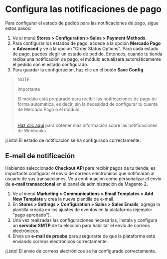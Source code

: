 # Configura las notificaciones de pago

Para configurar el estado de pedido para las notificaciones de pago, sigue estos pasos:

1. Ve al menú **Stores > Configuration > Sales > Payment Methods**.
2. Para configurar los estados de pago, accede a la opción **Mercado Pago > Advanced** y ve a la opción "Order Status Options". 
Para cada estado de pago, puedes elegir un estado de pedido. Entonces, cuando tu tienda reciba una notificación de pago, el módulo actualizará automáticamente el pedido con el estado configurado. 
3. Para guardar la configuración, haz clic en el botón **Save Config**.

> NOTE
>
> Importante
>
> El módulo está preparado para recibir las notificaciones de pago de forma automática, es decir, sin la necesidad de configurar tu cuenta de Mercado Pago o el módulo.</br>
> </br><br/>
> [Haz clic aquí](/developers/es/docs/magento-two/additional-content/your-integrations/notifications/webhooks) para obtener más información sobre las notificaciones de Webhooks.

¡Listo! El estado de notificación se ha configurado correctamente.

## E-mail de notificación

Habiendo seleccionado **Checkout API** para recibir pagos de tu tienda, es importante configurar el envío de correos electrónicos que notificarán al usuario de sus transacciones. Ve a continuación cómo personalizar el envío de **e-mail transaccional** en el panel de administración de Magento 2.

1. Ve al menú **Marketing > Communications > Email Templates > Add New Template** y crea la nueva plantilla de e-mail.
2. En **Stores > Settings > Configuration > Sales > Sales Emails**, agrega la plantilla creada en los ajustes de eventos en la plataforma (ejemplo: "pago aprobado").
3. Una vez realizadas las configuraciones necesarias, instala y configura un **servidor SMTP** de tu elección para habilitar el envío de correos electrónicos.
4. Envía un **e-mail de prueba** para asegurarte de que la plataforma está enviando correos electrónicos correctamente.

¡Listo! El envío de correos electrónicos se ha configurado correctamente.
